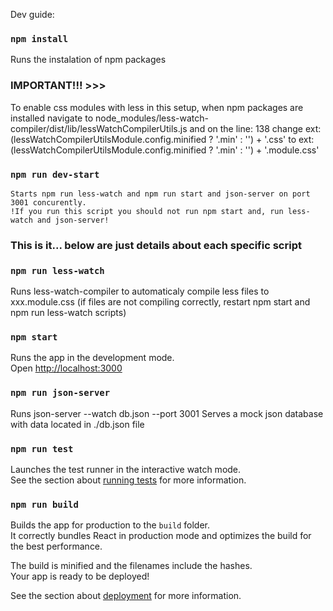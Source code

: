 Dev guide:

### `npm install`

Runs the instalation of npm packages
### IMPORTANT!!! >>> 
To enable css modules with less in this setup, when npm packages are installed navigate to node_modules/less-watch-compiler/dist/lib/lessWatchCompilerUtils.js
    and on the line: 138 change
        ext: (lessWatchCompilerUtilsModule.config.minified ? '.min' : '') + '.css'
    to
        ext: (lessWatchCompilerUtilsModule.config.minified ? '.min' : '') + '.module.css'
    
### `npm run dev-start`
    Starts npm run less-watch and npm run start and json-server on port 3001 concurently.
    !If you run this script you should not run npm start and, run less-watch and json-server!



### This is it... below are just details about each specific script


### `npm run less-watch`

Runs less-watch-compiler to automaticaly compile less files to xxx.module.css
(if files are not compiling correctly, restart npm start and npm run less-watch scripts)

### `npm start`

Runs the app in the development mode.<br />
Open [http://localhost:3000](http://localhost:3000)

### `npm run json-server`

Runs json-server --watch db.json --port 3001
Serves a mock json database with data located in ./db.json file

### `npm run test`

Launches the test runner in the interactive watch mode.<br />
See the section about [running tests](https://facebook.github.io/create-react-app/docs/running-tests) for more information.

### `npm run build`

Builds the app for production to the `build` folder.<br />
It correctly bundles React in production mode and optimizes the build for the best performance.

The build is minified and the filenames include the hashes.<br />
Your app is ready to be deployed!

See the section about [deployment](https://facebook.github.io/create-react-app/docs/deployment) for more information.
<!-- 
### `yarn eject`

**Note: this is a one-way operation. Once you `eject`, you can’t go back!**

If you aren’t satisfied with the build tool and configuration choices, you can `eject` at any time. This command will remove the single build dependency from your project.

Instead, it will copy all the configuration files and the transitive dependencies (webpack, Babel, ESLint, etc) right into your project so you have full control over them. All of the commands except `eject` will still work, but they will point to the copied scripts so you can tweak them. At this point you’re on your own.

You don’t have to ever use `eject`. The curated feature set is suitable for small and middle deployments, and you shouldn’t feel obligated to use this feature. However we understand that this tool wouldn’t be useful if you couldn’t customize it when you are ready for it.

## Learn More

You can learn more in the [Create React App documentation](https://facebook.github.io/create-react-app/docs/getting-started).

To learn React, check out the [React documentation](https://reactjs.org/).

### Code Splitting

This section has moved here: https://facebook.github.io/create-react-app/docs/code-splitting

### Analyzing the Bundle Size

This section has moved here: https://facebook.github.io/create-react-app/docs/analyzing-the-bundle-size

### Making a Progressive Web App

This section has moved here: https://facebook.github.io/create-react-app/docs/making-a-progressive-web-app

### Advanced Configuration

This section has moved here: https://facebook.github.io/create-react-app/docs/advanced-configuration

### Deployment

This section has moved here: https://facebook.github.io/create-react-app/docs/deployment

### `yarn build` fails to minify

This section has moved here: https://facebook.github.io/create-react-app/docs/troubleshooting#npm-run-build-fails-to-minify -->
